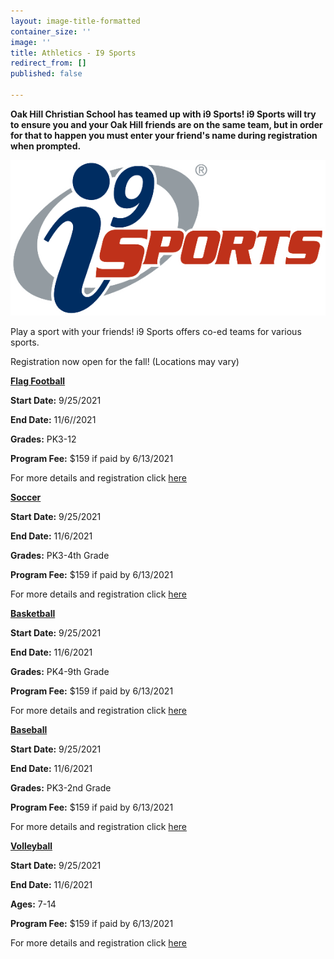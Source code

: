 ```yaml
---
layout: image-title-formatted
container_size: ''
image: ''
title: Athletics - I9 Sports
redirect_from: []
published: false

---
```

**Oak Hill Christian School has teamed up with i9 Sports! i9 Sports will try to ensure you and your Oak Hill friends are on the same team, but in order for that to happen you must enter your friend's name during registration when prompted.**

![](/assets/logo20181221-15531-1dr66mb.png)

Play a sport with your friends! i9 Sports offers co-ed teams for various sports.

Registration now open for the fall! (Locations may vary)

**<u>Flag Football</u>**

**Start Date:** 9/25/2021

**End Date:** 11/6//2021

**Grades:** PK3-12

**Program Fee:** $159 if paid by 6/13/2021

For more details and registration click [here](https://www.i9sports.com/programs/79579/Centreville-Centreville-Flag-Football-League-September-2021 "here")

**<u>Soccer</u>**

**Start Date:** 9/25/2021

**End Date:** 11/6/2021

**Grades:** PK3-4th Grade

**Program Fee:** $159 if paid by 6/13/2021

For more details and registration click [here](https://www.i9sports.com/programs/79581/Centreville-Centreville-Soccer-League-September-2021 "here")

**<u>Basketball</u>**

**Start Date:** 9/25/2021

**End Date:** 11/6/2021

**Grades:** PK4-9th Grade

**Program Fee:** $159 if paid by 6/13/2021

For more details and registration click [here](https://www.i9sports.com/programs/79600/Centreville-Centreville-Basketball-League-September-2021 "here")

**<u>Baseball</u>**

**Start Date:** 9/25/2021

**End Date:** 11/6/2021

**Grades:** PK3-2nd Grade

**Program Fee:** $159 if paid by 6/13/2021

For more details and registration click [here](https://www.i9sports.com/programs/79595/Centreville-Centreville-Baseball-Instructional-Program-September-2021 "here")

**<u>Volleyball</u>**

**Start Date:** 9/25/2021

**End Date:** 11/6/2021

**Ages:** 7-14

**Program Fee:** $159 if paid by 6/13/2021

For more details and registration click [here](https://www.i9sports.com/programs/79511/Centreville-Centreville-Volleyball-League-September-2021 "here")